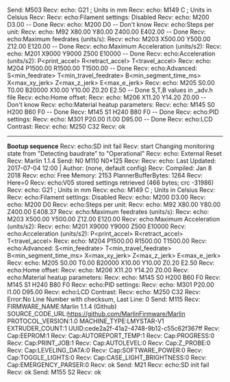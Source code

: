 
Send: M503
Recv: echo:  G21    ; Units in mm
Recv: echo:  M149 C ; Units in Celsius
Recv:
Recv: echo:Filament settings: Disabled
Recv: echo:  M200 D3.00 -- Done
Recv: echo:  M200 D0    -- Don't know
Recv: echo:Steps per unit:
Recv: echo:  M92 X80.00 Y80.00 Z400.00 E402.00 -- Done
Recv: echo:Maximum feedrates (units/s):
Recv: echo:  M203 X500.00 Y500.00 Z12.00 E120.00 -- Done
Recv: echo:Maximum Acceleration (units/s2):
Recv: echo:  M201 X9000 Y9000 Z500 E10000        -- Done
Recv: echo:Acceleration (units/s2): P<print_accel> R<retract_accel> T<travel_accel>
Recv: echo:  M204 P1500.00 R1500.00 T1500.00     -- Done
Recv: echo:Advanced: S<min_feedrate> T<min_travel_feedrate> B<min_segment_time_ms> X<max_xy_jerk> Z<max_z_jerk> E<max_e_jerk>
Recv: echo:  M205 S0.00 T0.00 B20000 X10.00 Y10.00 Z0.20 E2.50   -- Done S,T,B values in \_adv.h file
Recv: echo:Home offset:
Recv: echo:  M206 X11.20 Y14.20 Z0.00 -- Don't know
Recv: echo:Material heatup parameters:
Recv: echo:  M145 S0 H200 B60 F0 -- Done
Recv:   M145 S1 H240 B80 F0  -- Done
Recv: echo:PID settings:
Recv: echo:  M301 P20.00 I1.00 D95.00 -- Done
Recv: echo:LCD Contrast:
Recv: echo:  M250 C32
Recv: ok

---

**Bootup sequence**
Recv: echo:SD init fail
Recv: start
Changing monitoring state from "Detecting baudrate" to "Operational"
Recv: echo: External Reset
Recv: Marlin 1.1.4
Send: N0 M110 N0*125
Recv:
Recv: echo: Last Updated: 2017-07-04 12:00 | Author: (none, default config)
Recv: Compiled: Jan  8 2018
Recv: echo: Free Memory: 2153  PlannerBufferBytes: 1264
Recv: Here=0
Recv: echo:V05 stored settings retrieved (466 bytes; crc -31986)
Recv: echo:  G21    ; Units in mm
Recv: echo:  M149 C ; Units in Celsius
Recv:
Recv: echo:Filament settings: Disabled
Recv: echo:  M200 D3.00
Recv: echo:  M200 D0
Recv: echo:Steps per unit:
Recv: echo:  M92 X80.00 Y80.00 Z400.00 E408.37
Recv: echo:Maximum feedrates (units/s):
Recv: echo:  M203 X500.00 Y500.00 Z12.00 E120.00
Recv: echo:Maximum Acceleration (units/s2):
Recv: echo:  M201 X9000 Y9000 Z500 E10000
Recv: echo:Acceleration (units/s2): P<print_accel> R<retract_accel> T<travel_accel>
Recv: echo:  M204 P1500.00 R1500.00 T1500.00
Recv: echo:Advanced: S<min_feedrate> T<min_travel_feedrate> B<min_segment_time_ms> X<max_xy_jerk> Z<max_z_jerk> E<max_e_jerk>
Recv: echo:  M205 S0.00 T0.00 B20000 X10.00 Y10.00 Z0.20 E2.50
Recv: echo:Home offset:
Recv: echo:  M206 X11.20 Y14.20 Z0.00
Recv: echo:Material heatup parameters:
Recv: echo:  M145 S0 H200 B60 F0
Recv:   M145 S1 H240 B80 F0
Recv: echo:PID settings:
Recv: echo:  M301 P20.00 I1.00 D95.00
Recv: echo:LCD Contrast:
Recv: echo:  M250 C32
Recv: Error:No Line Number with checksum, Last Line: 0
Send: M115
Recv: FIRMWARE_NAME:Marlin 1.1.4 (Github) SOURCE_CODE_URL:https://github.com/MarlinFirmware/Marlin PROTOCOL_VERSION:1.0 MACHINE_TYPE:LMYSTAR-V1 EXTRUDER_COUNT:1 UUID:cede2a2f-41a2-4748-9b12-c55c62f367ff
Recv: Cap:EEPROM:1
Recv: Cap:AUTOREPORT_TEMP:1
Recv: Cap:PROGRESS:0
Recv: Cap:PRINT_JOB:1
Recv: Cap:AUTOLEVEL:0
Recv: Cap:Z_PROBE:0
Recv: Cap:LEVELING_DATA:0
Recv: Cap:SOFTWARE_POWER:0
Recv: Cap:TOGGLE_LIGHTS:0
Recv: Cap:CASE_LIGHT_BRIGHTNESS:0
Recv: Cap:EMERGENCY_PARSER:0
Recv: ok
Send: M21
Recv: echo:SD init fail
Recv: ok
Send: M155 S2
Recv: ok
